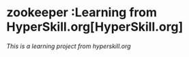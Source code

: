 # zookeeper :Learning from HyperSkill.org[HyperSkill.org]
###### This is a learning project from hyperskill.org
